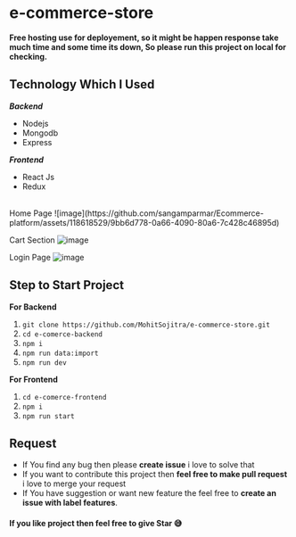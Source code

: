# e-commerce-store

**Free hosting use for deployement, so it might be happen response take much time and some time its down, So please run this project on local for checking.**


 ## Technology Which I Used
   ***Backend***
   
 - Nodejs
 - Mongodb
 - Express

 ***Frontend***
 

 - React Js
 - Redux

<br />
Home Page
![image](https://github.com/sangamparmar/Ecommerce-platform/assets/118618529/9bb6d778-0a66-4090-80a6-7c428c46895d)

Cart Section 
![image](https://github.com/sangamparmar/Ecommerce-platform/assets/118618529/ff615ce4-0bde-41ec-b4a3-90c5d3cfe435)

Login Page 
![image](https://github.com/sangamparmar/Ecommerce-platform/assets/118618529/a0f9cd2f-dfef-4fe8-b832-364a0c0e8b25)



 ## Step to Start Project
 

 
**For Backend**
 1. `git clone https://github.com/MohitSojitra/e-commerce-store.git`
 2. `cd e-comerce-backend`
 3. `npm i`
 4. `npm run data:import`
 5. `npm run dev`

**For Frontend**

 1. `cd e-comerce-frontend`
 2. `npm i`
 3. `npm run start`


## Request

 - If You find any bug then please **create issue** i love to solve that
 - If you want to contribute this project then **feel free to make pull request** i love to merge your request
 - If You have suggestion or want new feature the feel free to **create an issue with label features**.


#### If you like project then feel free to give Star 😅

